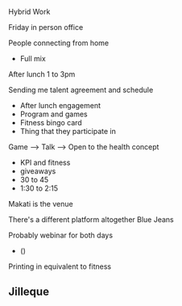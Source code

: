 Hybrid Work

Friday in person office

 People connecting from home
 - Full mix

After lunch 1 to 3pm

Sending me talent agreement and schedule
- After lunch engagement
- Program and games
- Fitness bingo card
- Thing that they participate in

Game --> Talk --> Open to the health concept
- KPI and fitness
- giveaways 
- 30 to 45
- 1:30 to 2:15

Makati is the venue

There's a different platform altogether
Blue Jeans

Probably webinar for both days
- ()

Printing in equivalent to fitness

Jilleque
- 
